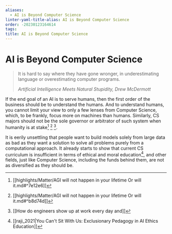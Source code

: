 ```yaml
---
aliases:
  - AI is Beyond Computer Science
linter-yaml-title-alias: AI is Beyond Computer Science
order: -20230123164614
tags: 
title: AI is Beyond Computer Science
---
```


# AI is Beyond Computer Science

> It is hard to say where they have gone wronger, in underestimating language or overestimating computer programs.
>
> <cite>Artificial Intelligence Meets Natural Stupidity, Drew McDermott</cite>

If the end goal of an AI is to serve humans, then the first order of the business should be to understand the humans. And to understand humans, you cannot limit your view to only a few lenses from Computer Science, which, to be frankly, focus more on machines than humans. Similarly, CS majors should not be the sole governor or arbitrator of such system when humanity is at stake[^1] [^2] [^3].

It is eerily unsettling that people want to build models solely from large data as bad as they want a solution to solve all problems purely from a computational approach. It already starts to show that current CS curriculum is insufficient in terms of ethical and moral education[^4], and other fields, just like Computer Science, including the funds behind them, are not as diversified as they should be.

[^1]: [[highlights/Matter/AGI will not happen in your lifetime Or will it.md#^7e12e6]]
[^2]: [[highlights/Matter/AGI will not happen in your lifetime Or will it.md#^b8d74d]]
[^3]: [[How do engineers show up at work every day and]]
[^4]: [[raji_2021|You Can't Sit With Us: Exclusionary Pedagogy in AI Ethics Education]]
